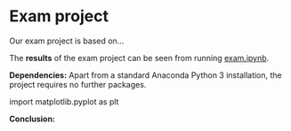 # Exam project

Our exam project is based on...

The **results** of the exam project can be seen from running [exam.ipynb](exam.ipynb).

**Dependencies:** Apart from a standard Anaconda Python 3 installation, the project requires no further packages.

import matplotlib.pyplot as plt

**Conclusion:** 
